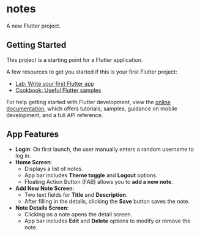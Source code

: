 # notes

A new Flutter project.

## Getting Started

This project is a starting point for a Flutter application.

A few resources to get you started if this is your first Flutter project:

- [Lab: Write your first Flutter app](https://docs.flutter.dev/get-started/codelab)
- [Cookbook: Useful Flutter samples](https://docs.flutter.dev/cookbook)

For help getting started with Flutter development, view the
[online documentation](https://docs.flutter.dev/), which offers tutorials,
samples, guidance on mobile development, and a full API reference.



## App Features

- **Login**: On first launch, the user manually enters a random username to log in.
- **Home Screen**:
    - Displays a list of notes.
    - App bar includes **Theme toggle** and **Logout** options.
    - Floating Action Button (FAB) allows you to **add a new note**.
- **Add New Note Screen**:
    - Two text fields for **Title** and **Description**.
    - After filling in the details, clicking the **Save** button saves the note.
- **Note Details Screen**:
    - Clicking on a note opens the detail screen.
    - App bar includes **Edit** and **Delete** options to modify or remove the note.
